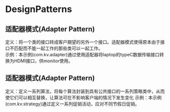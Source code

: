 # DesignPatterns

## 适配器模式(Adapter Pattern)
 定义：将一个类的接口转成客户期望的另外一个接口。适配器模式使得原本由于接口不匹配而不能一起工作的那些类可以一起工作。  
 示例：本示例(com.kv.adapter)通过使用适配器将laptop的typeC数据传输接口转换为HDMI接口，供monitor使用。
## 适配器模式(Adapter Pattern)
 定义：定义一系列算法，将每个算法封装到具有公共接口的一系列策略类中，从而使它们可以相互替换，让算法可在不影响客户端的情况下发生变化
 示例：本示例(com.kv.strategy)通过定义一系列促销活动，应对不同节假日促销。